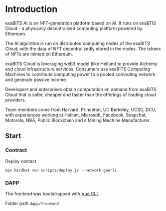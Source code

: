 # Introduction

exaBITS AI is an NFT-generation platform based on AI. It runs on exaBTIS Cloud - a physically decentralized computing platform powered by Ethereum.

The AI algorithm is run on distributed computing nodes of the exaBITS Cloud, with the data of NFT decentralizedly stored in the nodes. The tokens of NFTs are minted on Ethereum.

exaBITS Cloud is leveraging web3 model (like Helium) to provide Alchemy and cloud infrastructure services. Consumers use exaBITS Computing Machines to contribute computing power to a pooled computing network and generate passive income.

Developers and enterprises obtain computation on demand from exaBITS Cloud that is safer, cheaper and faster than the offerings of leading cloud providers.

Team members come from Harvard, Princeton, UC Berkeley, UCSD, DCU, with experiences working at Helium, Microsoft, Facebook, Snapchat, Motorola, NBA, Public Blockchain and a Mining Machine Manufacturer.

## Start

### Contract

Deploy contact

```
npx hardhat run scripts/deploy.js --network goerli
```

### DAPP

The frontend was bootstrapped with [Vue CLI](https://cli.vuejs.org/).

Folder path `dapp/frontend`
